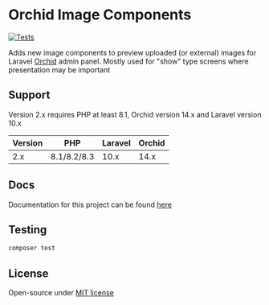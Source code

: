 # Orchid Image Components

[![Tests](https://github.com/czernika/orchid-image-components/actions/workflows/tests.yml/badge.svg)](https://github.com/czernika/orchid-image-components/actions/workflows/tests.yml)

Adds new image components to preview uploaded (or external) images for Laravel [Orchid](https://orchid.software/) admin panel. Mostly used for "show" type screens where presentation may be important

## Support

Version 2.x requires PHP at least 8.1, Orchid version 14.x and Laravel version 10.x

| Version | PHP          | Laravel | Orchid |
|---------|--------------|---------|--------|
| 2.x     | 8.1/8.2/8.3  | 10.x    | 14.x   |

## Docs

Documentation for this project can be found [here](https://czernika.github.io/orchid-image-components/)

## Testing

```sh
composer test
```

## License

Open-source under [MIT license](LICENSE)

